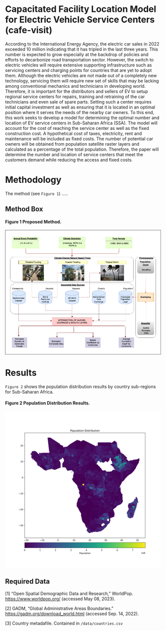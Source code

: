 # Capacitated Facility Location Model for Electric Vehicle Service Centers (cafe-visit)
According to the International Energy Agency, the electric car sales in 2022 exceeded 10 million indicating that it has tripled in the last three years. This number is expected to grow especially at the backdrop of policies and efforts to decarbonize road transportation sector. However, the switch to electric vehicles will require extensive supporting infrastructure such as servicing centers and charging points for countries that are yet to adopt them. Although the electric vehicles are not made out of a completely new technology, servicing them will require new set of skills that may be lacking among conventional mechanics and technicians in developing world. Therefore, it is important for the distributors and sellers of EV to setup regional service centers for repairs, training and retraining of the car technicians and even sale of spare parts. Setting such a center requires initial capital investment as well as ensuring that it is located in an optimal position where it serves the needs of the nearby car owners. To this end, this work seeks to develop a model for determining the optimal number and location of EV service centers in Sub-Saharan Africa (SSA). The model will account for the cost of reaching the service center as well as the fixed construction cost. A hypothetical cost of taxes, electricity, rent and maintenance will be included as fixed costs. The number of potential car owners will be obtained from population satellite raster layers and calculated as a percentage of the total population. Therefore, the paper will determine the number and location of service centers that meet the customers demand while reducing the access and fixed costs. 

Methodology
==============
The method (see `Figure 1`) ..... 

## Method Box

#### Figure 1 Proposed Method.
<p align="center">
  <img src="/docs/method.png" />
</p>

Results
==============
`Figure 2` shows the population distribution results by country sub-regions for Sub-Saharan Africa.

#### Figure 2 Population Distribution Results.
<p align="center">
  <img src="/docs/SSA_population.png" />
</p>

## Required Data
[1]	“Open Spatial Demographic Data and Research,” WorldPop. https://www.worldpop.org/ (accessed May 08, 2023).

[2]	GADM, “Global Administrative Areas Boundaries.” https://gadm.org/download_world.html (accessed Sep. 14, 2022).

[3] Country metadafile. Contained in `/data/countries.csv`
